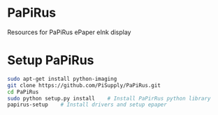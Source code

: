 # PaPiRus
Resources for PaPiRus ePaper eInk display

# Setup PaPiRus

```bash
sudo apt-get install python-imaging
git clone https://github.com/PiSupply/PaPiRus.git
cd PaPiRus
sudo python setup.py install    # Install PaPirRus python library
papirus-setup    # Install drivers and setup epaper
```
